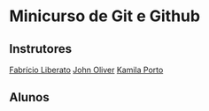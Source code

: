 # Minicurso de Git e Github

## Instrutores
[Fabrício Liberato](https://github.com/FabricioLiber)
[John Oliver](https://github.com/JohnOliver23)
[Kamila Porto](https://github.com/kmlporto)
## Alunos

